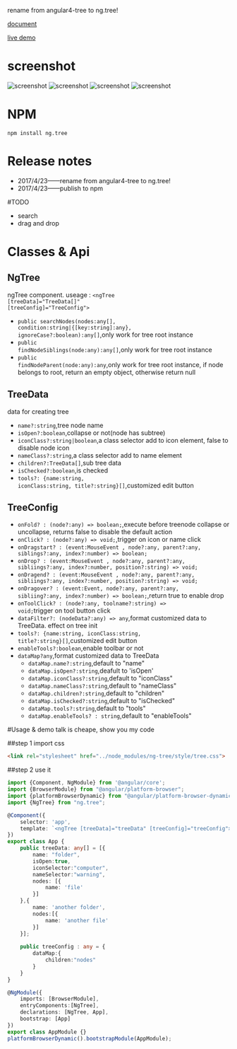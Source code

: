 rename from angular4-tree to ng.tree!

[document](https://1inus.github.io/ng-tree-site/doc.html)

[live demo](https://1inus.github.io/ng-tree-site)

# screenshot

![screenshot](https://1inus.github.io/ng-tree-site/screenshot.png)
![screenshot](https://1inus.github.io/ng-tree-site/screenshot1.png)
![screenshot](https://1inus.github.io/ng-tree-site/screenshot2.png)
![screenshot](https://1inus.github.io/ng-tree-site/screenshot3.png)
# NPM
```
npm install ng.tree
```

# Release notes
* 2017/4/23——rename from angular4-tree to ng.tree!
* 2017/4/23——publish to npm

#TODO
* search
* drag and drop

# Classes & Api
## NgTree
ngTree component. useage : 
<code class="lang-TypeScript"><ngTree [treeData]="TreeData[]" [treeConfig]="TreeConfig"></ngTree></code>

* <code class="lang-TypeScript">public searchNodes(nodes:any[], condition:string|{[key:string]:any}, ignoreCase?:boolean):any[]</code>,only work for tree root instance
* <code class="lang-TypeScript">public findNodeSiblings(node:any):any[]</code>,only work for tree root instance
* <code class="lang-TypeScript">public findNodeParent(node:any):any</code>,only work for tree root instance, if node belongs to root, return an empty object, otherwise return null

## TreeData
data for creating tree

* <code class="lang-TypeScript">name?:string</code>,tree node name
* <code class="lang-TypeScript">isOpen?:boolean</code>,collapse or not(node has subtree)
* <code class="lang-TypeScript">iconClass?:string|boolean</code>,a class selector add to icon element, false to disable node icon
* <code class="lang-TypeScript">nameClass?:string</code>,a class selector add to name element
* <code class="lang-TypeScript">children?:TreeData[]</code>,sub tree data
* <code class="lang-TypeScript">isChecked?:boolean</code>,is checked
* <code class="lang-TypeScript">tools?: {name:string, iconClass:string, title?:string}[]</code>,customized edit button

## TreeConfig

* <code>onFold? : (node?:any) => boolean;</code>,execute before treenode collapse or uncollapse, returns false to disable the default action
* <code>onClick? : (node?:any) => void;</code>,trigger on icon or name click
* <code>onDragstart? : (event:MouseEvent , node?:any, parent?:any, siblings?:any, index?:number) => boolean;</code>
* <code>onDrop? : (event:MouseEvent , node?:any, parent?:any, sibliings?:any, index?:number, position?:string) => void;</code>
* <code>onDragend? : (event:MouseEvent , node?:any, parent?:any, sibliings?:any, index?:number, position?:string) => void;</code>
* <code>onDragover? : (event:Event, node?:any, parent?:any, sibliing?:any, index?:number) => boolean;</code>,return true to enable drop
* <code>onToolClick? : (node?:any, toolname?:string) => void;</code>trigger on tool button click
* <code>dataFilter?: (nodeData?:any) => any</code>,format customized data to TreeData. effect on tree init
* <code>tools?: {name:string, iconClass:string, title?:string}[]</code>,customized edit button
* <code>enableTools?:boolean</code>,enable toolbar or not
* <code>dataMap?any</code>,format customized data to TreeData
	* <code>dataMap.name?:string</code>,default to "name"
	* <code>dataMap.isOpen?:string</code>,deafult to 'isOpen'
	* <code>dataMap.iconClass?:string</code>,default to "iconClass"
	* <code>dataMap.nameClass?:string</code>,default to "nameClass"
	* <code>dataMap.children?:string</code>,default to "children"
	* <code>dataMap.isChecked?:string</code>,default to "isChecked"
	* <code>dataMap.tools?:string</code>,default to "tools"
	* <code>dataMap.enableTools? : string</code>,default to "enableTools"

#Usage & demo
talk is cheape, show you my code

##step 1
import css
```html
<link rel="stylesheet" href="../node_modules/ng-tree/style/tree.css">
```
##step 2
use it
```TypeScript
import {Component, NgModule} from '@angular/core';
import {BrowserModule} from "@angular/platform-browser";
import {platformBrowserDynamic} from "@angular/platform-browser-dynamic";
import {NgTree} from "ng.tree";

@Component({
	selector: 'app',
	template: `<ngTree [treeData]="treeData" [treeConfig]="treeConfig"></ngTree>`
})
export class App {
	public treeData: any[] = [{
		name: "folder",
		isOpen:true,
		iconSelector:"computer",
		nameSelector:"warning",
		nodes: [{
			name: 'file'
		}]
	},{
		name: 'another folder',
		nodes:[{
			name: 'another file'
		}]
	}];
	
	public treeConfig : any = {
		dataMap:{
			children:"nodes"
		}
	}
}

@NgModule({
	imports: [BrowserModule],
	entryComponents:[NgTree],
	declarations: [NgTree, App],
	bootstrap: [App]
})
export class AppModule {}
platformBrowserDynamic().bootstrapModule(AppModule);
```